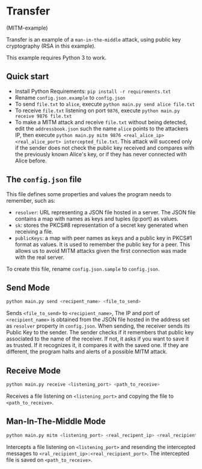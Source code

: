 # Transfer 

(MITM-example)

Transfer is an example of a `man-in-the-middle` attack, using public key cryptography (RSA in this example).

This example requires Python 3 to work.

## Quick start

* Install Python Requirements: `pip install -r requirements.txt`
* Rename `config.json.example` to `config.json`
* To send `file.txt` to `alice`, execute `python main.py send alice file.txt`
* To receive `file.txt` listening on port `9876`, execute `python main.py receive 9876 file.txt` 
* To make a MITM attack and receive `file.txt` without being detected, edit the `addressbook.json` such the name `alice` points to the attackers IP, then execute `python main.py mitm 9876 <real_alice_ip> <real_alice_port> intercepted_file.txt`. This attack will succeed only if the sender does not check the public key received and compares with the previously known Alice's key, or if they has never connected with Alice before.

## The `config.json` file

This file defines some properties and values the program needs to remember, such as:

* `resolver`: URL representing a JSON file hosted in a server. The JSON file contains a map with names as keys and tuples (ip:port) as values.
* `sk`: stores the PKCS#8 representation of a secret key generated when receiving a file.
* `publicKeys`: a map with peer names as keys and a public key in PKCS#1 format as values. It is used to remember the public key for a peer. This allows us to avoid MITM attacks given the first connection was made with the real server.

To create this file, rename `config.json.sample` to `config.json`.

## Send Mode

```bash
python main.py send <recipent_name> <file_to_send> 
```

Sends `<file_to_send>` to `<recipient_name>`, The IP and port of `<recipient_name>` is obtained from the JSON file hosted in the address set as `resolver` property in `config.json`. When sending, the receiver sends its Public Key to the sender. The sender checks if it remembers that public key associated to the name of the receiver. If not, it asks if you want to save it as trusted. If it recognizes it, it compares it with the saved one. If they are different, the program halts and alerts of a possible MITM attack.

## Receive Mode

```bash
python main.py receive <listening_port> <path_to_receive> 
```

Receives a file listening on `<listening_port>` and copying the file to `<path_to_receive>`.

## Man-In-The-Middle Mode


```bash
python main.py mitm <listening_port> <real_recipent_ip> <real_recipient_port> <path_to_receive> 
```

Intercepts a file listening on `<listening_port>` and resending the intercepted messages to `<ral_recipient_ip>:<real_recipient_port>`. The intercepted file is saved on `<path_to_receive>`.

